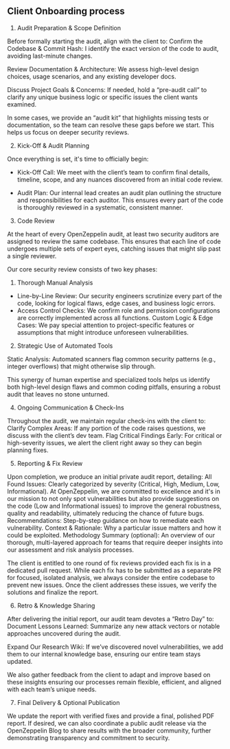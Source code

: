 ## Client Onboarding process 

1. Audit Preparation & Scope Definition

Before formally starting the audit, align with the client to:
Confirm the Codebase & Commit Hash: I identify the exact version of the code to audit, avoiding last-minute changes.

Review Documentation & Architecture: We assess high-level design choices, usage scenarios, and any existing developer docs.

Discuss Project Goals & Concerns: If needed, hold a “pre-audit call” to clarify any unique business logic or specific issues the client wants examined.

In some cases, we provide an “audit kit” that highlights missing tests or documentation, so the team can resolve these gaps before we start. This helps us focus on deeper security reviews.

2. Kick-Off & Audit Planning

Once everything is set, it's time to officially begin:
- Kick-Off Call: We meet with the client’s team to confirm final details, timeline, scope, and any nuances discovered from an initial code review.

- Audit Plan: Our internal lead creates an audit plan outlining the structure and responsibilities for each auditor. This ensures every part of the code is thoroughly reviewed in a systematic, consistent manner.

3. Code Review

At the heart of every OpenZeppelin audit, at least two security auditors are assigned to review the same codebase. This ensures that each line of code undergoes multiple sets of expert eyes, catching issues that might slip past a single reviewer.

Our core security review consists of two key phases:
1. Thorough Manual Analysis

- Line-by-Line Review: Our security engineers scrutinize every part of the code, looking for logical flaws, edge cases, and business logic errors.
- Access Control Checks: We confirm role and permission configurations are correctly implemented across all functions.
Custom Logic & Edge Cases: We pay special attention to project-specific features or assumptions that might introduce unforeseen vulnerabilities.

2. Strategic Use of Automated Tools

Static Analysis: Automated scanners flag common security patterns (e.g., integer overflows) that might otherwise slip through.

This synergy of human expertise and specialized tools helps us identify both high-level design flaws and common coding pitfalls, ensuring a robust audit that leaves no stone unturned.

4. Ongoing Communication & Check-Ins

Throughout the audit, we maintain regular check-ins 
with the client to:
Clarify Complex Areas: If any portion of the code raises questions, we discuss with the client’s dev team.
Flag Critical Findings Early: For critical or high-severity issues, we alert the client right away so they can begin planning fixes.

5. Reporting & Fix Review

Upon completion, we produce an initial private audit report, detailing:
All Found Issues: Clearly categorized by severity (Critical, High, Medium, Low, Informational). At OpenZeppelin, we are committed to excellence and it's in our mission to not only spot vulnerabilities but also provide suggestions on the code (Low and Informational issues) to improve the general robustness, quality and readability, ultimately reducing the chance of future bugs.
Recommendations: Step-by-step guidance on how to remediate each vulnerability.
Context & Rationale: Why a particular issue matters and how it could be exploited.
Methodology Summary (optional): An overview of our thorough, multi-layered approach for teams that require deeper insights into our assessment and risk analysis processes.

The client is entitled to one round of fix reviews provided each fix is in a dedicated pull request. While each fix has to be submitted as a separate PR for focused, isolated analysis, we always consider the entire codebase to prevent new issues. Once the client addresses these issues, we verify the solutions and finalize the report.

6. Retro & Knowledge Sharing

After delivering the initial report, our audit team devotes a “Retro Day” to:
Document Lessons Learned: Summarize any new attack vectors or notable approaches uncovered during the audit.

Expand Our Research Wiki: If we’ve discovered novel vulnerabilities, we add them to our internal knowledge base, ensuring our entire team stays updated.

We also gather feedback from the client to adapt and improve based on these insights ensuring our processes remain flexible, efficient, and aligned with each team’s unique needs.

7. Final Delivery & Optional Publication

We update the report with verified fixes and provide a final, polished PDF report. If desired, we can also coordinate a public audit release via the OpenZeppelin Blog to share results with the broader community, further demonstrating transparency and commitment to security.
